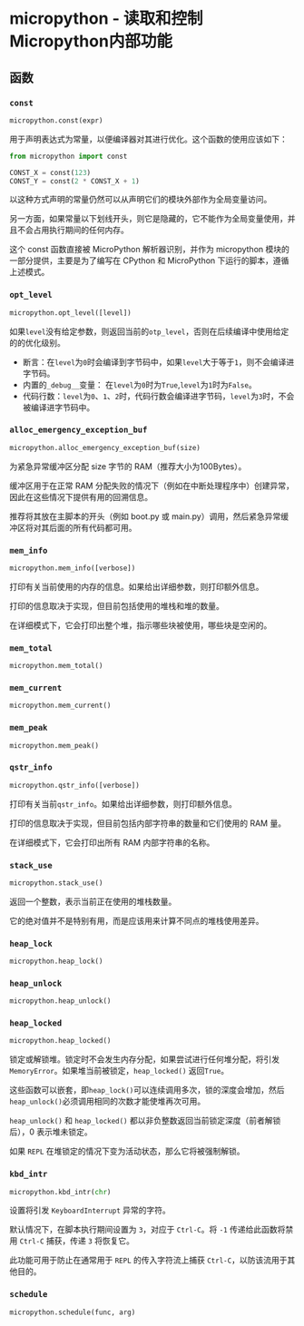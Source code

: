 micropython - 读取和控制Micropython内部功能
===============================================

## 函数

### `const`

```python
micropython.const(expr)
```

用于声明表达式为常量，以便编译器对其进行优化。这个函数的使用应该如下：

```python
from micropython import const

CONST_X = const(123)
CONST_Y = const(2 * CONST_X + 1)
```

以这种方式声明的常量仍然可以从声明它们的模块外部作为全局变量访问。

另一方面，如果常量以下划线开头，则它是隐藏的，它不能作为全局变量使用，并且不会占用执行期间的任何内存。

这个 const 函数直接被 MicroPython 解析器识别，并作为 micropython 模块的一部分提供，主要是为了编写在 CPython 和 MicroPython 下运行的脚本，遵循上述模式。

### `opt_level`

```python
micropython.opt_level([level])
```

如果`level`没有给定参数，则返回当前的`otp_level`，否则在后续编译中使用给定的的优化级别。

* 断言：在`level`为`0`时会编译到字节码中，如果`level`大于等于`1`，则不会编译进字节码。
* 内置的`_debug__`变量： 在`level`为`0`时为`True`,`level`为`1`时为`False`。
* 代码行数：`level`为`0`、`1`、`2`时，代码行数会编译进字节码，`level`为`3`时，不会被编译进字节码中。

### `alloc_emergency_exception_buf`

```python
micropython.alloc_emergency_exception_buf(size)
```

为紧急异常缓冲区分配 size 字节的 RAM（推荐大小为100Bytes）。

缓冲区用于在正常 RAM 分配失败的情况下（例如在中断处理程序中）创建异常，因此在这些情况下提供有用的回溯信息。

推荐将其放在主脚本的开头（例如 boot.py 或 main.py）调用，然后紧急异常缓冲区将对其后面的所有代码都可用。


### `mem_info`

```python
micropython.mem_info([verbose])
```

打印有关当前使用的内存的信息。如果给出详细参数，则打印额外信息。

打印的信息取决于实现，但目前包括使用的堆栈和堆的数量。

在详细模式下，它会打印出整个堆，指示哪些块被使用，哪些块是空闲的。


### `mem_total`

```python
micropython.mem_total()
```

### `mem_current`

```python
micropython.mem_current()
```

### `mem_peak`

```python
micropython.mem_peak()
```

### `qstr_info`

```python
micropython.qstr_info([verbose])
```

打印有关当前`qstr_info`。如果给出详细参数，则打印额外信息。

打印的信息取决于实现，但目前包括内部字符串的数量和它们使用的 RAM 量。

在详细模式下，它会打印出所有 RAM 内部字符串的名称。


### `stack_use`

```python
micropython.stack_use()
```

返回一个整数，表示当前正在使用的堆栈数量。

它的绝对值并不是特别有用，而是应该用来计算不同点的堆栈使用差异。

### `heap_lock`

```python
micropython.heap_lock()
```

### `heap_unlock`

```python
micropython.heap_unlock()
```

### `heap_locked`

```python
micropython.heap_locked()
```

锁定或解锁堆。锁定时不会发生内存分配，如果尝试进行任何堆分配，将引发 `MemoryError`。如果堆当前被锁定，`heap_locked()` 返回`True`。


这些函数可以嵌套，即`heap_lock()`可以连续调用多次，锁的深度会增加，然后`heap_unlock()`必须调用相同的次数才能使堆再次可用。

`heap_unlock()` 和 `heap_locked()` 都以非负整数返回当前锁定深度（前者解锁后），0 表示堆未锁定。

如果 `REPL` 在堆锁定的情况下变为活动状态，那么它将被强制解锁。


### `kbd_intr`

```python
micropython.kbd_intr(chr)
```

设置将引发 `KeyboardInterrupt` 异常的字符。

默认情况下，在脚本执行期间设置为 `3`，对应于 `Ctrl-C`。将 `-1` 传递给此函数将禁用 `Ctrl-C` 捕获，传递 `3` 将恢复它。

此功能可用于防止在通常用于 `REPL` 的传入字符流上捕获 `Ctrl-C`，以防该流用于其他目的。

### `schedule`

```python
micropython.schedule(func, arg)
```
